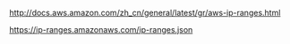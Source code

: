 

http://docs.aws.amazon.com/zh_cn/general/latest/gr/aws-ip-ranges.html

https://ip-ranges.amazonaws.com/ip-ranges.json
